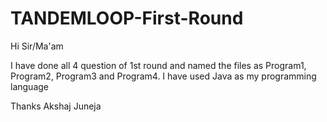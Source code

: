 # TANDEMLOOP-First-Round

Hi Sir/Ma'am

I have done all 4 question of 1st round and named the files as Program1, Program2, Program3 and Program4. I have used Java as my programming language

Thanks
Akshaj Juneja
